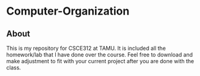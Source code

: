 # Computer-Organization

## About

This is my repository for CSCE312 at TAMU. It is included all the homework/lab that I have done over the course. Feel free to download and make adjustment to fit with your current project after you are done with the class.

